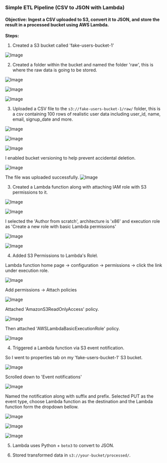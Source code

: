 ### Simple ETL Pipeline (CSV to JSON with Lambda)

#### Objective: Ingest a CSV uploaded to S3, convert it to JSON, and store the result in a processed bucket using AWS Lambda.



**Steps:**
1. Created a S3 bucket called 'fake-users-bucket-1'

![Image](https://github.com/user-attachments/assets/4b15667e-02ed-4fe9-ab08-07d7156f5b11)




2. Created a folder within the bucket and named the folder 'raw', this is where the raw data is going to be stored.

![Image](https://github.com/user-attachments/assets/511df5da-16dc-4169-8c97-e8162afd3c89)


![Image](https://github.com/user-attachments/assets/d1401af7-e97d-4b0f-9a01-c68e18d000fe)


![Image](https://github.com/user-attachments/assets/96a35923-2bca-46c6-81bb-81f0018b5133)




3. Uploaded a CSV file to the `s3://fake-users-bucket-1/raw/` folder,
this is a csv containing 100 rows of realistic user data including user_id, name, email, signup_date and more.


![Image](https://github.com/user-attachments/assets/d3ee3872-7296-48a6-b7a0-1f39f9061c90)

![Image](https://github.com/user-attachments/assets/a7b3382c-a941-41a9-bf22-10eb84ec2210)

![Image](https://github.com/user-attachments/assets/e7fbbaf6-eda5-4350-a702-ce0c8be765b6)



I enabled bucket versioning to help prevent accidental deletion. 

![Image](https://github.com/user-attachments/assets/2f9d6882-af02-4c1c-9da1-3faf9de38c5b)


The file was uploaded successfully. 
![Image](https://github.com/user-attachments/assets/0c432bb9-387a-4827-ad5a-c6f398a50319)




3. Created a Lambda function along with attaching IAM role with S3 permissions to it. 

![Image](https://github.com/user-attachments/assets/92f734ec-1713-4f87-aaa4-e09d4df3950c)

![Image](https://github.com/user-attachments/assets/e22e0b63-85eb-4c6b-b97c-e073a6423445)


I selected the 'Author from scratch', architecture is 'x86' and execution role as 'Create a new role with basic Lambda permissions'

![Image](https://github.com/user-attachments/assets/be75d6af-aa70-4258-8cd5-dccf56053315)

![Image](https://github.com/user-attachments/assets/3b872c8d-035c-4542-bf51-604ccebdc1b2)




4. Added S3 Permissions to Lambda's Role\

Lambda function home page -> configuration -> permissions -> click the link under execution role.

![Image](https://github.com/user-attachments/assets/1bb4f1d1-3329-4b6c-a63c-850a943307f2)




Add permissions -> Attach policies

![Image](https://github.com/user-attachments/assets/a8d81b66-a154-472e-a007-e9da1f961e68)




Attached 'AmazonS3ReadOnlyAccess' policy.

![Image](https://github.com/user-attachments/assets/1d1bad84-f2d7-4991-8cd0-596cc13ffe2c)


Then attached 'AWSLambdaBasicExecutionRole' policy.

![Image](https://github.com/user-attachments/assets/c83140f0-c0be-42da-8099-7abb38223dd5)







4. Triggered a Lambda function via S3 event notification.



So I went to properties tab on my 'fake-users-bucket-1' S3 bucket.

![Image](https://github.com/user-attachments/assets/34c2fb56-8613-4538-b872-42062719c4b4)



Scrolled down to 'Event notifications' 

![Image](https://github.com/user-attachments/assets/8d44c062-2b82-49c3-a6eb-baace2b22ea4)



Named the notification along with suffix and prefix. Selected PUT as the event type, choose Lambda function as the destination and the Lambda function form the dropdown bellow.


![Image](https://github.com/user-attachments/assets/26544584-4578-45ef-823f-13f355331dea)


![Image](https://github.com/user-attachments/assets/add1c917-0d3b-4588-98f3-8e7afe09de26)


![Image](https://github.com/user-attachments/assets/41d039aa-c057-42f6-9877-d74becaaa6a6)






5. Lambda uses Python + `boto3` to convert to JSON.





6. Stored transformed data in `s3://your-bucket/processed/`.
